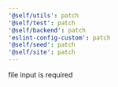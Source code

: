 ```yaml
---
'@self/utils': patch
'@self/test': patch
'@self/backend': patch
'eslint-config-custom': patch
'@self/seed': patch
'@self/site': patch
---
```


file input is required
